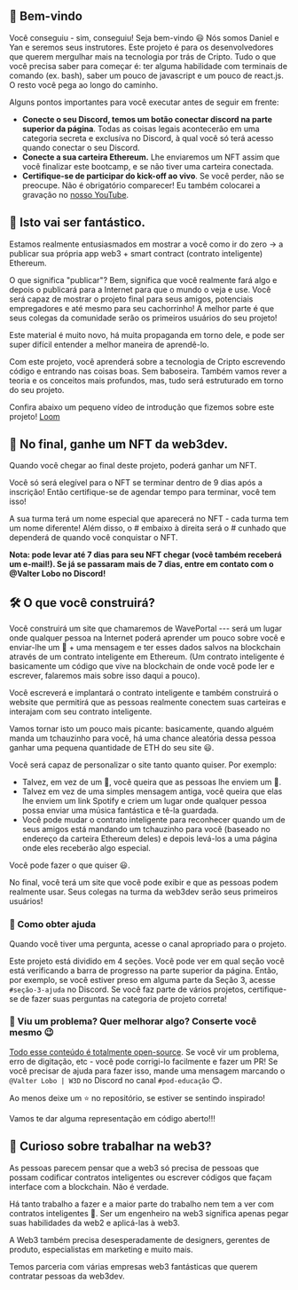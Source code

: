 👋 Bem-vindo
----------------------------------

Você conseguiu - sim, conseguiu! Seja bem-vindo 😃
Nós somos Daniel e Yan e seremos seus instrutores. Este projeto é para os desenvolvedores que querem mergulhar mais na tecnologia por trás de Cripto. Tudo o que você precisa saber para começar é: ter alguma habilidade com terminais de comando (ex. bash), saber um pouco de javascript e um pouco de react.js. O resto você pega ao longo do caminho.

Alguns pontos importantes para você executar antes de seguir em frente:

* **Conecte o seu Discord, temos um botão conectar discord na parte superior da página**. Todas as coisas legais acontecerão em uma categoria secreta e exclusíva no Discord, à qual você só terá acesso quando conectar o seu Discord.
* **Conecte a sua carteira Ethereum.** Lhe enviaremos um NFT assim que você finalizar este bootcamp, e se não tiver uma carteira conectada.
* **Certifique-se de participar do kick-off ao vivo**. Se você perder, não se preocupe. Não é obrigatório comparecer! Eu também colocarei a gravação no [nosso YouTube](https://www.youtube.com/@web3dev/streams).

🚀 Isto vai ser fantástico.
----------------------------------

Estamos realmente entusiasmados em mostrar a você como ir do zero -> a publicar sua própria app web3 + smart contract (contrato inteligente) Ethereum.

O que significa "publicar"? Bem, significa que você realmente fará algo e depois o publicará para a Internet para que o mundo o veja e use. Você será capaz de mostrar o projeto final para seus amigos, potenciais empregadores e até mesmo para seu cachorrinho! A melhor parte é que seus colegas da comunidade serão os primeiros usuários do seu projeto!

Este material é muito novo, há muita propaganda em torno dele, e pode ser super difícil entender a melhor maneira de aprendê-lo.

Com este projeto, você aprenderá sobre a tecnologia de Cripto escrevendo código e entrando nas coisas boas. Sem baboseira. Também vamos rever a teoria e os conceitos mais profundos, mas, tudo será estruturado em torno do seu projeto.

Confira abaixo um pequeno vídeo de introdução que fizemos sobre este projeto!
[Loom](https://www.loom.com/share/40af551800c4425695f47ed08afd931e)

👀 No final, ganhe um NFT da web3dev.
-------------------

Quando você chegar ao final deste projeto, poderá ganhar um NFT.

Você só será elegível para o NFT se terminar dentro de 9 dias após a inscrição! Então certifique-se de agendar tempo para terminar, você tem isso!

A sua turma terá um nome especial que aparecerá no NFT - cada turma tem um nome diferente! Além disso, o # embaixo à direita será o # cunhado que dependerá de quando você conquistar o NFT.

**Nota: pode levar até 7 dias para seu NFT chegar (você também receberá um e-mail!). Se já se passaram mais de 7 dias, entre em contato com o @Valter Lobo no Discord!**

🛠 O que você construirá?
-----------------------------

Você construirá um site que chamaremos de WavePortal --- será um lugar onde qualquer pessoa na Internet poderá aprender um pouco sobre você e enviar-lhe um 👋 + uma mensagem e ter esses dados salvos na blockchain através de um contrato inteligente em Ethereum. (Um contrato inteligente é basicamente um código que vive na blockchain de onde você pode ler e escrever, falaremos mais sobre isso daqui a pouco).

Você escreverá e implantará o contrato inteligente e também construirá o website que permitirá que as pessoas realmente conectem suas carteiras e interajam com seu contrato inteligente.

Vamos tornar isto um pouco mais picante: basicamente, quando alguém manda um tchauzinho para você, há uma chance aleatória dessa pessoa ganhar uma pequena quantidade de ETH do seu site 😃.

Você será capaz de personalizar o site tanto quanto quiser. Por exemplo:
- Talvez, em vez de um 👋, você queira que as pessoas lhe enviem um 💩.
- Talvez em vez de uma simples mensagem antiga, você queira que elas lhe enviem um link Spotify e criem um lugar onde qualquer pessoa possa enviar uma música fantástica e tê-la guardada.
- Você pode mudar o contrato inteligente para reconhecer quando um de seus amigos está mandando um tchauzinho para você (baseado no endereço da carteira Ethereum deles) e depois levá-los a uma página onde eles receberão algo especial.

Você pode fazer o que quiser 😃.

No final, você terá um site que você pode exibir e que as pessoas podem realmente usar. Seus colegas na turma da web3dev serão seus primeiros usuários!

### 🤚 Como obter ajuda

Quando você tiver uma pergunta, acesse o canal apropriado para o projeto.

Este projeto está dividido em 4 seções. Você pode ver em qual seção você está verificando a barra de progresso na parte superior da página. Então, por exemplo, se você estiver preso em alguma parte da Seção 3, acesse `#seção-3-ajuda` no Discord. Se você faz parte de vários projetos, certifique-se de fazer suas perguntas na categoria de projeto correta! 


### 🤘 Viu um problema? Quer melhorar algo? Conserte você mesmo 😉

[Todo esse conteúdo é totalmente open-source](https://github.com/w3b3d3v/buildspace-projects/tree/web3dev-version). Se você vir um problema, erro de digitação, etc - você pode corrigi-lo facilmente e fazer um PR! Se você precisar de ajuda para fazer isso, mande uma mensagem marcando o `@Valter Lobo | W3D` no Discord no canal `#pod-educação` 😊.

Ao menos deixe um ⭐ no repositório, se estiver se sentindo inspirado!

Vamos te dar alguma representação em código aberto!!!

## 👀 Curioso sobre trabalhar na web3?

As pessoas parecem pensar que a web3 só precisa de pessoas que possam codificar contratos inteligentes ou escrever códigos que façam interface com a blockchain. Não é verdade.

Há tanto trabalho a fazer e a maior parte do trabalho nem tem a ver com contratos inteligentes 🤣. Ser um engenheiro na web3 significa apenas pegar suas habilidades da web2 e aplicá-las à web3.

A Web3 também precisa desesperadamente de designers, gerentes de produto, especialistas em marketing e muito mais.

Temos parceria com várias empresas web3 fantásticas que querem contratar pessoas da web3dev.
